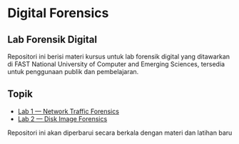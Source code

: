 # Digital Forensics

## Lab Forensik Digital

Repositori ini berisi materi kursus untuk lab forensik digital yang ditawarkan di FAST National University of Computer and Emerging Sciences, tersedia untuk penggunaan publik dan pembelajaran.

## Topik

* [Lab 1 — Network Traffic Forensics](01.md)
* [Lab 2 — Disk Image Forensics](02.md)

Repositori ini akan diperbarui secara berkala dengan materi dan latihan baru
